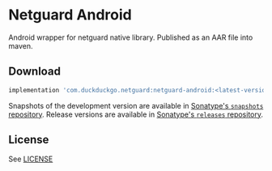 Netguard Android
===============
Android wrapper for netguard native library. Published as an AAR file into maven.

Download
--------

```groovy
implementation 'com.duckduckgo.netguard:netguard-android:<latest-version>'
```

Snapshots of the development version are available in [Sonatype's `snapshots` repository](https://s01.oss.sonatype.org/content/repositories/snapshots/com/duckduckgo/netguard/netguard-android).
Release versions are available in [Sonatype's `releases` repository](https://s01.oss.sonatype.org/content/repositories/releases/com/duckduckgo/netguard/netguard-android).

License
-------
See [LICENSE](https://github.com/duckduckgo/netguard/blob/main/LICENSE)
